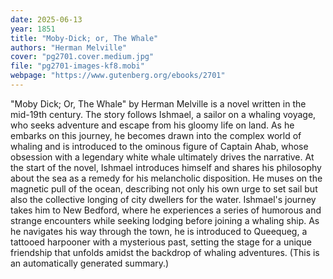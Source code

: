 ```yaml
---
date: 2025-06-13
year: 1851
title: "Moby-Dick; or, The Whale"
authors: "Herman Melville"
cover: "pg2701.cover.medium.jpg"
file: "pg2701-images-kf8.mobi"
webpage: "https://www.gutenberg.org/ebooks/2701"
---
```


"Moby Dick; Or, The Whale" by Herman Melville is a novel written in the mid-19th century. The story follows Ishmael, a sailor on a whaling voyage, who seeks adventure and escape from his gloomy life on land. As he embarks on this journey, he becomes drawn into the complex world of whaling and is introduced to the ominous figure of Captain Ahab, whose obsession with a legendary white whale ultimately drives the narrative. At the start of the novel, Ishmael introduces himself and shares his philosophy about the sea as a remedy for his melancholic disposition. He muses on the magnetic pull of the ocean, describing not only his own urge to set sail but also the collective longing of city dwellers for the water. Ishmael's journey takes him to New Bedford, where he experiences a series of humorous and strange encounters while seeking lodging before joining a whaling ship. As he navigates his way through the town, he is introduced to Queequeg, a tattooed harpooner with a mysterious past, setting the stage for a unique friendship that unfolds amidst the backdrop of whaling adventures. (This is an automatically generated summary.)